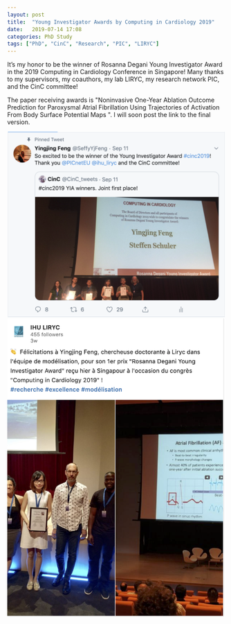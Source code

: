 ```yaml
---
layout: post
title:  "Young Investigator Awards by Computing in Cardiology 2019"
date:   2019-07-14 17:08
categories: PhD Study
tags: ["PhD", "CinC", "Research", "PIC", "LIRYC"]
---
```


It’s my honor to be the winner of Rosanna Degani Young Investigator Award in the 2019 Computing in Cardiology Conference in Singapore! Many thanks to my supervisors, my coauthors, my lab LIRYC, my research network PIC, and the CinC committee!

The paper receiving awards is "Noninvasive One-Year Ablation Outcome Prediction for Paroxysmal Atrial Fibrillation Using Trajectories of Activation From Body Surface Potential Maps ". I will soon post the link to the final version.


<img src="/img/post/yia1.png" class="img-responsive">

<img src="/img/post/yia2.png" class="img-responsive">